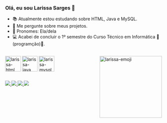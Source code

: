 ### Olá, eu sou Larissa Sarges 👋


- 📚 Atualmente estou estudando sobre HTML, Java e MySQL.
- 💬 Me pergunte sobre meus projetos.
- 🧚 Pronomes: Ela/dela
- 💻 Acabei de concluir o 1º semestre do Curso Técnico em Informática 🌟(programção)🌟.

<div style="display: inline_block"> <br>
  <img align="center" alt="larissa-html" height="50" width="50" src="https://cdn.jsdelivr.net/gh/devicons/devicon/icons/html5/html5-plain-wordmark.svg">
  <img align="center" alt="larissa-java" height="50" width="50" src="https://cdn.jsdelivr.net/gh/devicons/devicon/icons/java/java-plain-wordmark.svg">
  <img align="center" alt="larissa-mysql" height="50" width="50" src="https://cdn.jsdelivr.net/gh/devicons/devicon/icons/mysql/mysql-plain-wordmark.svg">
  <img align="right" alt="larissa-emoji" height="200" width="200" src="https://cdn.picrew.me/shareImg/org/202212/338224_vj9uIEHQ.png">
</div>

##

<div>
  <a href="https://www.linkedin.com/in/larissa-sarges/" target="black"> <img src="https://img.shields.io/badge/LinkedIn-0077B5?style=for-the-badge&logo=linkedin&logoColor=white"> </a> 
  <a href="mailto:larissa.sarges@outlook.com" target="black"> <img src="https://img.shields.io/badge/Microsoft_Outlook-0078D4?style=for-the-badge&logo=microsoft-outlook&logoColor=white"> </a> 
  <a href="https://wa.me/5548998479368" target="black"> <img src="https://img.shields.io/badge/WhatsApp-25D366?style=for-the-badge&logo=whatsapp&logoColor=white"> </a>
<a href="https://www.instagram.com/larissasarges_/" target="black"> <img src="https://img.shields.io/badge/Instagram-E4405F?style=for-the-badge&logo=instagram&logoColor=white"> </a> 
</div>
